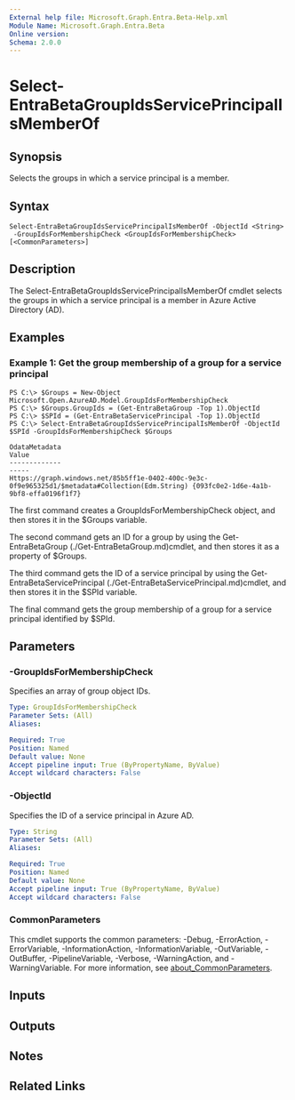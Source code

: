 ```yaml
---
External help file: Microsoft.Graph.Entra.Beta-Help.xml
Module Name: Microsoft.Graph.Entra.Beta
Online version:
Schema: 2.0.0
---
```


# Select-EntraBetaGroupIdsServicePrincipalIsMemberOf

## Synopsis
Selects the groups in which a service principal is a member.

## Syntax

```
Select-EntraBetaGroupIdsServicePrincipalIsMemberOf -ObjectId <String>
 -GroupIdsForMembershipCheck <GroupIdsForMembershipCheck> [<CommonParameters>]
```

## Description
The Select-EntraBetaGroupIdsServicePrincipalIsMemberOf cmdlet selects the groups in which a service principal is a member in Azure Active Directory (AD).

## Examples

### Example 1: Get the group membership of a group for a service principal
```
PS C:\> $Groups = New-Object Microsoft.Open.AzureAD.Model.GroupIdsForMembershipCheck
PS C:\> $Groups.GroupIds = (Get-EntraBetaGroup -Top 1).ObjectId
PS C:\> $SPId = (Get-EntraBetaServicePrincipal -Top 1).ObjectId
PS C:\> Select-EntraBetaGroupIdsServicePrincipalIsMemberOf -ObjectId $SPId -GroupIdsForMembershipCheck $Groups

OdataMetadata                                                                                   Value
-------------                                                                                   -----
Https://graph.windows.net/85b5ff1e-0402-400c-9e3c-0f9e965325d1/$metadata#Collection(Edm.String) {093fc0e2-1d6e-4a1b-9bf8-effa0196f1f7}
```

The first command creates a GroupIdsForMembershipCheck object, and then stores it in the $Groups variable.

The second command gets an ID for a group by using the Get-EntraBetaGroup (./Get-EntraBetaGroup.md)cmdlet, and then stores it as a property of $Groups.

The third command gets the ID of a service principal by using the Get-EntraBetaServicePrincipal (./Get-EntraBetaServicePrincipal.md)cmdlet, and then stores it in the $SPId variable.

The final command gets the group membership of a group for a service principal identified by $SPId.

## Parameters

### -GroupIdsForMembershipCheck
Specifies an array of group object IDs.

```yaml
Type: GroupIdsForMembershipCheck
Parameter Sets: (All)
Aliases:

Required: True
Position: Named
Default value: None
Accept pipeline input: True (ByPropertyName, ByValue)
Accept wildcard characters: False
```



### -ObjectId
Specifies the ID of a service principal in Azure AD.

```yaml
Type: String
Parameter Sets: (All)
Aliases:

Required: True
Position: Named
Default value: None
Accept pipeline input: True (ByPropertyName, ByValue)
Accept wildcard characters: False
```

### CommonParameters
This cmdlet supports the common parameters: -Debug, -ErrorAction, -ErrorVariable, -InformationAction, -InformationVariable, -OutVariable, -OutBuffer, -PipelineVariable, -Verbose, -WarningAction, and -WarningVariable. For more information, see [about_CommonParameters](https://go.microsoft.com/fwlink/?LinkID=113216).

## Inputs

## Outputs

## Notes

## Related Links
